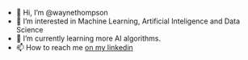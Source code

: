 - 👋 Hi, I’m @waynethompson
- 👀 I’m interested in Machine Learning, Artificial Inteligence and Data Science
- 🌱 I’m currently learning more AI algorithms. 
- 📫 How to reach me [on my linkedin](https://www.linkedin.com/in/waynethompson/)

<!---
waynethompson/waynethompson is a ✨ special ✨ repository because its `README.md` (this file) appears on your GitHub profile.
You can click the Preview link to take a look at your changes.
--->

